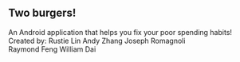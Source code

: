 ## Two burgers!
An Android application that helps you fix your poor spending habits!
Created by:
Rustie Lin
Andy Zhang
Joseph Romagnoli	
Raymond Feng
William Dai

